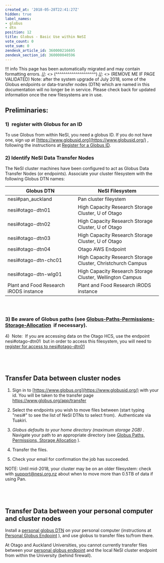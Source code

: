 ```yaml
---
created_at: '2018-05-28T22:41:27Z'
hidden: true
label_names:
- globus
- dtn
position: 12
title: Globus - Basic Use within NeSI
vote_count: 0
vote_sum: 0
zendesk_article_id: 360000216695
zendesk_section_id: 360000040596
---
```



[//]: <> (REMOVE ME IF PAGE VALIDATED)
[//]: <> (vvvvvvvvvvvvvvvvvvvv)
!!! info
    This page has been automatically migrated and may contain formatting errors.
[//]: <> (^^^^^^^^^^^^^^^^^^^^)
[//]: <> (REMOVE ME IF PAGE VALIDATED)
Note: after the system upgrade of July 2018, some of the Globus
endpoints or data-transfer nodes (DTN) which are named in this
documentation will no longer be in service. Please check back for
updated information once the new filesystems are in use.

## Preliminaries:

### 1)  register with Globus for an ID

To use Globus from within NeSI, you need a globus ID. If you do not have
one, sign up at [https://www.globusid.org](https://www.globusid.org/) ,
following the instructions at [Register for a Globus
ID](#Globus-BasicUse-Registration).

### 2) Identify NeSI Data Transfer Nodes

The NeSI cluster machines have been configured to act as Globus Data
Transfer Nodes (or endpoints). Associate your cluster filesystem with
the following Globus DTN names:

<table class="table table-striped table-bordered">
<thead>
<tr class="header tablesorter-headerRow">
<th class="tablesorter-header sortableHeader tablesorter-headerUnSorted"
style="user-select: none" tabindex="0" scope="col"
data-column="0">Globus DTN</th>
<th style="user-select: none" tabindex="0" scope="col"
data-column="1">NeSI Filesystem</th>
</tr>
</thead>
<tbody>
<tr class="odd">
<td>nesi#pan_auckland</td>
<td>Pan cluster fileystem</td>
</tr>
<tr class="even">
<td>nesi#otago-dtn01</td>
<td>High Capacity Research Storage Cluster, U of Otago</td>
</tr>
<tr class="odd">
<td>nesi#otago-dtn02</td>
<td>High Capacity Research Storage Cluster, U of Otago</td>
</tr>
<tr class="even">
<td>nesi#otago-dtn03</td>
<td>High Capacity Research Storage Cluster, U of Otago</td>
</tr>
<tr class="odd">
<td>nesi#otago-dtn04</td>
<td>Otago AWS Endpoint</td>
</tr>
<tr class="even">
<td>nesi#otago-dtn-chc01</td>
<td>High Capacity Research Storage Cluster, Christchurch Campus</td>
</tr>
<tr class="odd">
<td>nesi#otago-dtn-wlg01</td>
<td>High Capacity Research Storage Cluster, Wellington Campus</td>
</tr>
<tr class="even">
<td>Plant and Food Research iRODS instance</td>
<td>Plant and Food Research iRODS instance</td>
</tr>
</tbody>
</table>

###  

### 3) Be aware of Globus paths (see [Globus-Paths-Permissions-Storage-Allocation](https://support.nesi.org.nz/hc/en-gb/articles/360000216815-Globus-Paths-Permissions-Storage-Allocation)  if necessary).

4)  Note:  If you are accessing data on the Otago HCS, use the endpoint
nesi#otago-dtn01  but in order to access this filesystem, you will need
to [register for access to
nesi#otago-dtn01](https://www.otago.ac.nz/its/forms/otago604826.html)

##  

## Transfer Data between cluster nodes

1.  Sign in to [https://www.globus.org](https://www.globusid.org/) with
    your id. You will be taken to the transfer page
    <https://www.globus.org/app/transfer>

2.  Select the endpoints you wish to move files between (start typing
    "nesi#" to see the list of NeSI DTNs to select from).  Authenticate
    via Tuakiri.    

3.  *Globus defaults to your home directory (maximum storage 2GB)* .
    Navigate your path to an appropriate directory (see [Globus Paths,
    Permissions, Storage
    Allocation](https://support.nesi.org.nz/hc/en-gb/articles/360000216815)
    ).

4.  Transfer the files.

5.  Check your email for confirmation the job has succeeded.

NOTE: Until mid-2018, your cluster may be on an older filesystem: check
with <support@nesi.org.nz> about when to move more than 0.5TB of data if
using Pan.

##  

## Transfer Data between your personal computer and cluster nodes

Install a [personal globus
DTN](https://nznesi.atlassian.net/wiki/spaces/nesiproj/pages/104955907/Personal+Globus+Endpoint)
on your personal computer (instructions at [Personal Globus
Endpoint](https://nznesi.atlassian.net/wiki/spaces/nesiproj/pages/104955907/Personal+Globus+Endpoint)
), and use globus to transfer files to/from there.

At Otago and Auckland Universities, you cannot currently transfer files
between your [personal globus
endpoint](https://nznesi.atlassian.net/wiki/spaces/nesiproj/pages/104955907/Personal+Globus+Endpoint)
and the local NeSI cluster endpoint from within the University (behind
firewall).
